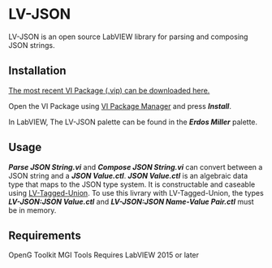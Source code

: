 LV-JSON
=================

LV-JSON is an open source LabVIEW library for parsing and composing JSON strings.

Installation
------------

[The most recent VI Package (.vip) can be downloaded here.](https://github.com/erdosmiller/lv-json/releases)

Open the VI Package using [VI Package Manager](http://vipm.jki.net/) and press ***Install***.

In LabVIEW, The LV-JSON palette can be found in the ***Erdos Miller*** palette.

Usage
-----

***Parse JSON String.vi*** and ***Compose JSON String.vi*** can convert between a JSON string and a ***JSON Value.ctl***. ***JSON Value.ctl*** is an algebraic data type that maps to the JSON type system. It is constructable and caseable using [LV-Tagged-Union](https://github.com/erdosmiller/lv-json/releases). To use this livrary with LV-Tagged-Union, the types ***LV-JSON:JSON Value.ctl*** and ***LV-JSON:JSON Name-Value Pair.ctl*** must be in memory.

Requirements
------------

OpenG Toolkit
MGI Tools
Requires LabVIEW 2015 or later